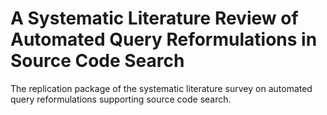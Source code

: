 # A Systematic Literature Review of Automated Query Reformulations in Source Code Search
The replication package of the systematic literature survey on automated query reformulations supporting source code search.
